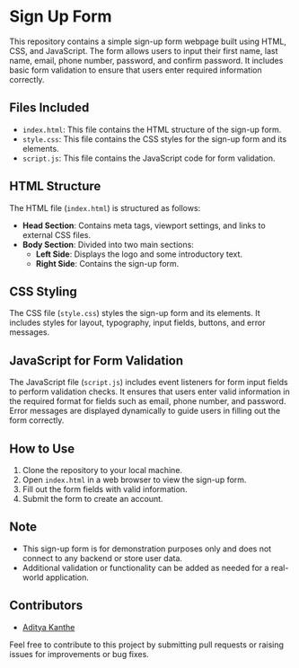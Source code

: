 # Sign Up Form 

This repository contains a simple sign-up form webpage built using HTML, CSS, and JavaScript. The form allows users to input their first name, last name, email, phone number, password, and confirm password. It includes basic form validation to ensure that users enter required information correctly.

## Files Included

- `index.html`: This file contains the HTML structure of the sign-up form.
- `style.css`: This file contains the CSS styles for the sign-up form and its elements.
- `script.js`: This file contains the JavaScript code for form validation.

## HTML Structure

The HTML file (`index.html`) is structured as follows:

- **Head Section**: Contains meta tags, viewport settings, and links to external CSS files.
- **Body Section**: Divided into two main sections:
  - **Left Side**: Displays the logo and some introductory text.
  - **Right Side**: Contains the sign-up form.

## CSS Styling

The CSS file (`style.css`) styles the sign-up form and its elements. It includes styles for layout, typography, input fields, buttons, and error messages.

## JavaScript for Form Validation

The JavaScript file (`script.js`) includes event listeners for form input fields to perform validation checks. It ensures that users enter valid information in the required format for fields such as email, phone number, and password. Error messages are displayed dynamically to guide users in filling out the form correctly.

## How to Use

1. Clone the repository to your local machine.
2. Open `index.html` in a web browser to view the sign-up form.
3. Fill out the form fields with valid information.
4. Submit the form to create an account.

## Note

- This sign-up form is for demonstration purposes only and does not connect to any backend or store user data.
- Additional validation or functionality can be added as needed for a real-world application.

## Contributors

- [Aditya Kanthe](https://github.com/adityakanthe10) 

Feel free to contribute to this project by submitting pull requests or raising issues for improvements or bug fixes.
